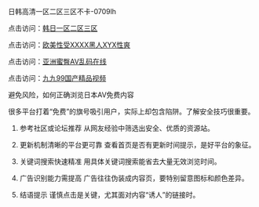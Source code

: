 日韩高清一区二区三区不卡-0709lh

点击访问：<a href="https://heiliao2dmwwy.pages.dev">韩日一区二区三区</a>

点击访问：<a href="https://heiliaowzu4ur.pages.dev">欧美性受XXXX黑人XYX性爽</a>

点击访问：<a href="https://heiliaoow5kzm.pages.dev">亚洲蜜臀AV乱码在线</a>

点击访问：<a href="https://heiliaoe8ajia.pages.dev">九九99国产精品视频</a>

避免风险，如何正确浏览日本AV免费内容

很多平台打着“免费”的旗号吸引用户，实际上却包含陷阱。了解安全技巧很重要。

1. 参考社区或论坛推荐
从网友经验中筛选出安全、优质的资源站。

2. 更新机制清晰的平台更可靠
查看首页是否有更新时间提示，是好平台的象征。

3. 关键词搜索快速精准
用具体关键词搜索能省去大量无效浏览时间。

4. 广告识别能力需提高
广告往往伪装成内容页，要特别留意图标和颜色差异。

5. 结语提示
谨慎点击是关键，尤其面对内容“诱人”的链接时。

<span style="display:none;">[Canonical link]( https://github.com/lh070925/12493 ）</span>
